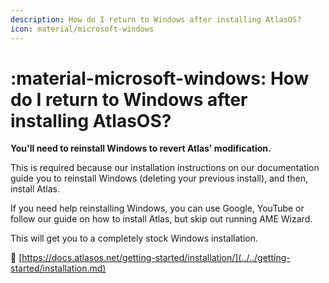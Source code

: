```yaml
---
description: How do I return to Windows after installing AtlasOS?
icon: material/microsoft-windows
---
```


# :material-microsoft-windows: How do I return to Windows after installing AtlasOS?

**You'll need to reinstall Windows to revert Atlas' modification.**

This is required because our installation instructions on our documentation guide you to reinstall Windows (deleting your previous install), and then, install Atlas.

If you need help reinstalling Windows, you can use Google, YouTube or follow our guide on how to install Atlas, but skip out running AME Wizard.

This will get you to a completely stock Windows installation.

🔗 [https://docs.atlasos.net/getting-started/installation/](../../getting-started/installation.md)
